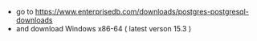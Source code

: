 - go to https://www.enterprisedb.com/downloads/postgres-postgresql-downloads
- and download Windows x86-64 ( latest verson 15.3 )